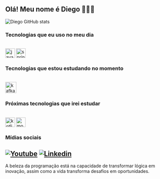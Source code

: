 
## Olá! Meu nome é Diego 🙋🏻‍♂️

![Diego GitHub stats](https://github-readme-stats.vercel.app/api?username=D1eG0-404&show_icons=true&theme=tokyonight)


### Tecnologias que eu uso no meu dia
<div style="display: inline_block"><br>
  <img align="center" alt="java" height="30" src="https://img.shields.io/badge/Java-ED8B00?style=for-the-badge&logo=openjdk&logoColor=white">
  <img align="center" alt="springBoot" height="30"src="https://img.shields.io/badge/Spring%20Boot-6DB33F?logo=springboot&logoColor=fff&style=for-the-badge">
</div>


### Tecnologias que estou estudando no momento
<div style="display: inline_block"><br>
  <img align="center" alt="kafka" height="35" src="https://img.shields.io/badge/Apache%20Kafka-231F20?logo=apachekafka&logoColor=fff&style=for-the-badge">
</div>


### Próximas tecnologias que irei estudar
<div style="display: inline_block"><br>
  <img align="center" alt="kotlin" height="30" src="https://img.shields.io/badge/Kotlin-0095D5?&style=for-the-badge&logo=kotlin&logoColor=white">
  <img align="center" alt="mongoDb" height="30" src="https://img.shields.io/badge/MongoDB-47A248?logo=mongodb&logoColor=fff&style=for-the-badge">
</div>


### Mídias sociais
[![Youtube](https://img.shields.io/badge/YouTube-FF0000?style=for-the-badge&logo=youtube&logoColor=white)](https://www.youtube.com/@MrBABY151)
[![Linkedin](https://img.shields.io/badge/LinkedIn-0077B5?style=for-the-badge&logo=linkedin&logoColor=white)](https://www.linkedin.com/in/diego-alves-de-oliveira-1396a921a/)
---------------------------------------------
A beleza da programação está na capacidade de transformar lógica em inovação, assim como a vida transforma desafios em oportunidades.

<!-- Apenas exemplo para usar neste readme e colocar badges.
<div style="display: inline_block"><br/>
    <img align="center" alt="kotlin" height="30" src="https://img.shields.io/badge/Kotlin-7F52FF?logo=kotlin&logoColor=fff&style=for-the-badge">
</div><br/>  -->
